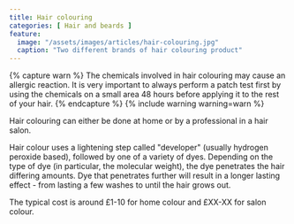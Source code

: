 ```yaml
---
title: Hair colouring
categories: [ Hair and beards ]
feature:
  image: "/assets/images/articles/hair-colouring.jpg"
  caption: "Two different brands of hair colouring product"
---
```


{% capture warn %}
The chemicals involved in hair colouring may cause an allergic reaction. It is very important to always perform a patch test first by using the chemicals on a small area 48 hours before applying it to the rest of your hair.
{% endcapture %}
{% include warning warning=warn %}

Hair colouring can either be done at home or by a professional in a hair salon. 

Hair colour uses a lightening step called "developer" (usually hydrogen peroxide based), followed by one of a variety of dyes. Depending on the type of dye (in particular, the molecular weight), the dye penetrates the hair differing amounts. Dye that penetrates further will result in a longer lasting effect - from lasting a few washes to until the hair grows out.

The typical cost is around £1-10 for home colour and £XX-XX for salon colour.